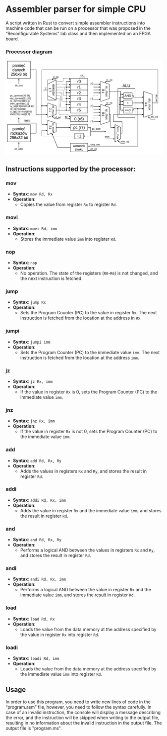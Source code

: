 # Assembler parser for simple CPU

A script written in Rust to convert simple assembler instructions into machine code 
that can be run on a processor that was proposed in the “Reconfigurable Systems” lab 
class and then implemented on an FPGA board. 

### Processor diagram
![Processor Diagram](processor_diagram.png)


## Instructions supported by the processor:

### mov
- **Syntax**: `mov Rd, Rx`
- **Operation**: 
  - Copies the value from register `Rx` to register `Rd`.

### movi
- **Syntax**: `movi Rd, imm`
- **Operation**: 
  - Stores the immediate value `imm` into register `Rd`.

### nop
- **Syntax**: `nop`
- **Operation**: 
  - No operation. The state of the registers (`R0`-`R6`) is not changed, and the next instruction is fetched.

### jump
- **Syntax**: `jump Rx`
- **Operation**: 
  - Sets the Program Counter (PC) to the value in register `Rx`. The next instruction is fetched from the location at the address in `Rx`.

### jumpi
- **Syntax**: `jumpi imm`
- **Operation**: 
  - Sets the Program Counter (PC) to the immediate value `imm`. The next instruction is fetched from the location at the address `imm`.

### jz
- **Syntax**: `jz Rx, imm`
- **Operation**: 
  - If the value in register `Rx` is 0, sets the Program Counter (PC) to the immediate value `imm`.

### jnz
- **Syntax**: `jnz Rx, imm`
- **Operation**: 
  - If the value in register `Rx` is not 0, sets the Program Counter (PC) to the immediate value `imm`.

### add
- **Syntax**: `add Rd, Rx, Ry`
- **Operation**: 
  - Adds the values in registers `Rx` and `Ry`, and stores the result in register `Rd`.

### addi
- **Syntax**: `addi Rd, Rx, imm`
- **Operation**: 
  - Adds the value in register `Rx` and the immediate value `imm`, and stores the result in register `Rd`.

### and
- **Syntax**: `and Rd, Rx, Ry`
- **Operation**: 
  - Performs a logical AND between the values in registers `Rx` and `Ry`, and stores the result in register `Rd`.

### andi
- **Syntax**: `andi Rd, Rx, imm`
- **Operation**: 
  - Performs a logical AND between the value in register `Rx` and the immediate value `imm`, and stores the result in register `Rd`.

### load
- **Syntax**: `load Rd, Rx`
- **Operation**: 
  - Loads the value from the data memory at the address specified by the value in register `Rx` into register `Rd`.

### loadi
- **Syntax**: `loadi Rd, imm`
- **Operation**: 
  - Loads the value from the data memory at the address specified by the immediate value `imm` into register `Rd`.

## Usage

In order to use this program, you need to write new lines of code in the “program.asm” file, however, you need to follow the syntax carefully. In case of an invalid instruction, the console will display a message describing the error, and the instruction will be skipped when writing to the output file, resulting in no information about the invalid instruction in the output file. The output file is "program.ms".
